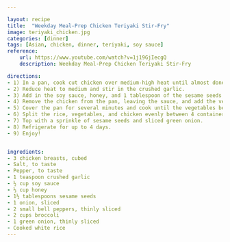 ```yaml
---

layout: recipe
title:  "Weekday Meal-Prep Chicken Teriyaki Stir-Fry"
image: teriyaki_chicken.jpg
categories: [dinner]
tags: [Asian, chicken, dinner, teriyaki, soy sauce]
reference:
    url: https://www.youtube.com/watch?v=1j19GjIecgQ
    description: Weekday Meal-Prep Chicken Teriyaki Stir-Fry

directions:
- 1) In a pan, cook cut chicken over medium-high heat until almost done. Salt and pepper to taste.
- 2) Reduce heat to medium and stir in the crushed garlic. 
- 3) Add in the soy sauce, honey, and 1 tablespoon of the sesame seeds. Stir until thickened.
- 4) Remove the chicken from the pan, leaving the sauce, and add the vegetables to the pan.
- 5) Cover the pan for several minutes and cook until the vegetables begin to soften, then remove the lid and stir until the sauce is thick again. 
- 6) Split the rice, vegetables, and chicken evenly between 4 containers. 
- 7) Top with a sprinkle of sesame seeds and sliced green onion. 
- 8) Refrigerate for up to 4 days. 
- 9) Enjoy!


ingredients:
- 3 chicken breasts, cubed
- Salt, to taste 
- Pepper, to taste
- 1 teaspoon crushed garlic
- ½ cup soy sauce
- ⅓ cup honey
- 1½ tablespoons sesame seeds
- 1 onion, sliced
- 2 small bell peppers, thinly sliced
- 2 cups broccoli
- 1 green onion, thinly sliced
- Cooked white rice
---
```


